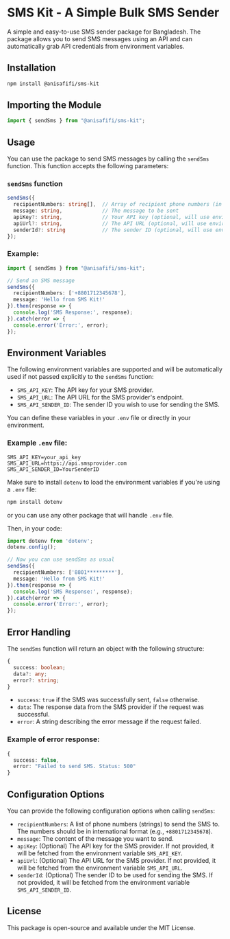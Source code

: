 # SMS Kit - A Simple Bulk SMS Sender

A simple and easy-to-use SMS sender package for Bangladesh. The package allows you to send SMS messages using an API and can automatically grab API credentials from environment variables.

## Installation

```sh
npm install @anisafifi/sms-kit
```

## Importing the Module

```ts
import { sendSms } from "@anisafifi/sms-kit";
```

## Usage

You can use the package to send SMS messages by calling the `sendSms` function. This function accepts the following parameters:

### **`sendSms` function**

```typescript
sendSms({
  recipientNumbers: string[],  // Array of recipient phone numbers (in international format, e.g., '+8801712345678')
  message: string,             // The message to be sent
  apiKey?: string,             // Your API key (optional, will use environment variable if not provided)
  apiUrl?: string,             // The API URL (optional, will use environment variable if not provided)
  senderId?: string            // The sender ID (optional, will use environment variable if not provided)
});
```

### Example:

```typescript
import { sendSms } from "@anisafifi/sms-kit";

// Send an SMS message
sendSms({
  recipientNumbers: ['+8801712345678'],
  message: 'Hello from SMS Kit!'
}).then(response => {
  console.log('SMS Response:', response);
}).catch(error => {
  console.error('Error:', error);
});
```

## Environment Variables

The following environment variables are supported and will be automatically used if not passed explicitly to the `sendSms` function:

- `SMS_API_KEY`: The API key for your SMS provider.
- `SMS_API_URL`: The API URL for the SMS provider's endpoint.
- `SMS_API_SENDER_ID`: The sender ID you wish to use for sending the SMS.

You can define these variables in your `.env` file or directly in your environment.

### Example `.env` file:

```env
SMS_API_KEY=your_api_key
SMS_API_URL=https://api.smsprovider.com
SMS_API_SENDER_ID=YourSenderID
```

Make sure to install `dotenv` to load the environment variables if you're using a `.env` file:

```bash
npm install dotenv
```

or you can use any other package that will handle `.env` file.

Then, in your code:

```typescript
import dotenv from 'dotenv';
dotenv.config();

// Now you can use sendSms as usual
sendSms({
  recipientNumbers: ['8801*********'],
  message: 'Hello from SMS Kit!'
}).then(response => {
  console.log('SMS Response:', response);
}).catch(error => {
  console.error('Error:', error);
});
```

## Error Handling

The `sendSms` function will return an object with the following structure:

```typescript
{
  success: boolean;
  data?: any;
  error?: string;
}
```

- `success`: `true` if the SMS was successfully sent, `false` otherwise.
- `data`: The response data from the SMS provider if the request was successful.
- `error`: A string describing the error message if the request failed.

### Example of error response:
```typescript
{
  success: false,
  error: "Failed to send SMS. Status: 500"
}
```

## Configuration Options

You can provide the following configuration options when calling `sendSms`:

- `recipientNumbers`: A list of phone numbers (strings) to send the SMS to. The numbers should be in international format (e.g., `+8801712345678`).
- `message`: The content of the message you want to send.
- `apiKey`: (Optional) The API key for the SMS provider. If not provided, it will be fetched from the environment variable `SMS_API_KEY`.
- `apiUrl`: (Optional) The API URL for the SMS provider. If not provided, it will be fetched from the environment variable `SMS_API_URL`.
- `senderId`: (Optional) The sender ID to be used for sending the SMS. If not provided, it will be fetched from the environment variable `SMS_API_SENDER_ID`.

## License

This package is open-source and available under the MIT License.
